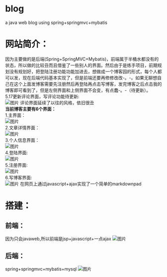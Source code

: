# blog
a java web blog using spring+springmvc+mybatis
# 网站简介： #
因为主要做的是后端(Spring+SpringMVC+Mybatis)，前端属于半桶水都没有的状态，所以做的比较丑而且借鉴了一些别人的界面。然后由于是练手项目，前期规划没有规划好，把登陆注册功能功能加进去，想做成一个博客园的形式，每个人都可以发，现在后端代码基本实现了，但是前端还要再修修改改-。-。如果无聊想自己在这个上面发博客需要先注册然后再登陆再点击写博客，发完博客之后点击我的博客即可看到了，但是左侧界面和上侧界面不会变，有点蠢-。-（待更新）。
<br>
5.17更新评论界面，写评论功能待更新:</br>
 ![图片](http://www.lemonlight.cn/upload/pictureData/3d78080d-cf02-4148-83ed-2a237f90b17c.PNG) 
评论界面延续了以往的风格，依旧很丑</br>
**当前博客主要有6个界面：**</br>
1.主界面：</br>
 ![图片](http://www.lemonlight.cn/upload/pictureData/05ec7ed2-b68f-4067-88df-d3fc04c94d82.PNG) </br>
2.文章详情界面：</br>
 ![图片](http://www.lemonlight.cn/upload/pictureData/57115dcc-176d-4092-83e5-61d568e46e12.PNG)  </br>
3.个人信息界面：</br>
 ![图片](http://www.lemonlight.cn/upload/pictureData/e4965710-90f7-4f6b-83b9-1b95633eaa50.PNG) 
</br>
4.登陆界面:</br>
 ![图片](http://www.lemonlight.cn/upload/pictureData/a4a45601-7bcc-46a6-a469-51f7c69d02ae.PNG) 
</br>
5.注册界面:</br>
 ![图片](http://www.lemonlight.cn/upload/pictureData/5e6f5728-4cb1-424c-b60e-7b4d629898ae.PNG) 
</br>
6.写博客界面:</br>
 ![图片](http://www.lemonlight.cn/upload/pictureData/a6ddd24d-2e7a-45b6-a9f3-25887296fb5f.PNG) 
在网页上通过javascript+ajax实现了一个简单的markdownpad
</br>

# 搭建： #
## 前端： ##
因为只会javaweb,所以前端是jsp+javascript+一点ajax
 ![图片](http://www.lemonlight.cn/upload/pictureData/af3b578f-8519-4905-bec1-b788fe5ca59e.PNG) 
## 后端： ##
spring+springmvc+mybatis+mysql
 ![图片](http://www.lemonlight.cn/upload/pictureData/9152e097-c2b3-49ac-a5b9-c40d6ec6c9d4.PNG) 
